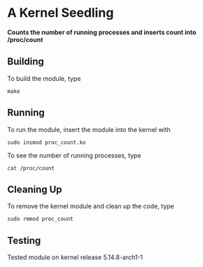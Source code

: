 # A Kernel Seedling

**Counts the number of running processes and inserts count into /proc/count**

## Building

To build the module, type

    make

## Running

To run the module, insert the module into the kernel with

    sudo insmod proc_count.ko

To see the number of running processes, type
    
    cat /proc/count

## Cleaning Up

To remove the kernel module and clean up the code, type

    sudo rmmod proc_count

## Testing

Tested module on kernel release 5.14.8-arch1-1